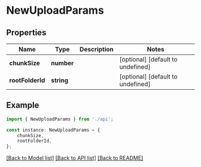 # NewUploadParams


## Properties

Name | Type | Description | Notes
------------ | ------------- | ------------- | -------------
**chunkSize** | **number** |  | [optional] [default to undefined]
**rootFolderId** | **string** |  | [optional] [default to undefined]

## Example

```typescript
import { NewUploadParams } from './api';

const instance: NewUploadParams = {
    chunkSize,
    rootFolderId,
};
```

[[Back to Model list]](../README.md#documentation-for-models) [[Back to API list]](../README.md#documentation-for-api-endpoints) [[Back to README]](../README.md)
